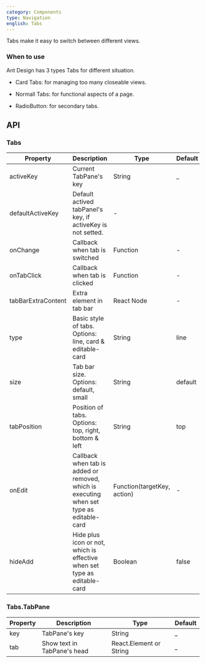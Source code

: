 ```yaml
---
category: Components
type: Navigation
english: Tabs
---
```


Tabs make it easy to switch between different views.

### When to use

Ant Design has 3 types Tabs for different situation.

- Card Tabs: for managing too many closeable views.

- Normall Tabs: for functional aspects of a page.

- RadioButton: for secondary tabs.

API
---

### Tabs

| Property     | Description           | Type     | Default      |
|--------------|-----------------------|----------|--------------|
| activeKey    | Current TabPane's key| String   | _            |
| defaultActiveKey | Default actived tabPanel's key, if activeKey is not setted. | - |
| onChange     | Callback when tab is switched | Function | - |
| onTabClick   | Callback when tab is clicked | Function | - |
| tabBarExtraContent | Extra element in tab bar | React Node | - |
| type         | Basic style of tabs. Options: line, card & editable-card | String | line |
| size         | Tab bar size. Options: default, small | String | default |
| tabPosition  | Position of tabs. Options: top, right, bottom & left | String | top |
| onEdit       | Callback when tab is added or removed, which is executing when set type as editable-card | Function(targetKey, action) | - |
| hideAdd      | Hide plus icon or not, which is effective when set type as editable-card | Boolean | false |

### Tabs.TabPane
| Property     | Description           | Type     | Default      |
|--------------|-----------------------|----------|--------------|
| key          | TabPane's key         | String   | _            |
| tab          | Show text in TabPane's head | React.Element or String | _ |